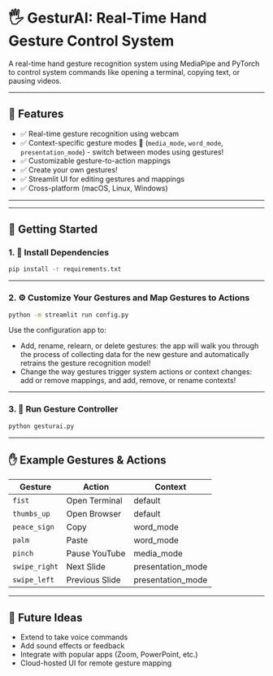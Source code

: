 # 🖐️ GesturAI: Real-Time Hand Gesture Control System

A real-time hand gesture recognition system using MediaPipe and PyTorch to control system commands like opening a terminal, copying text, or pausing videos.

---

## 🔧 Features

- ✅ Real-time gesture recognition using webcam  
- ✅ Context-specific gesture modes 🧠 (`media_mode`, `word_mode`, `presentation_mode`) - switch between modes using gestures!
- ✅ Customizable gesture-to-action mappings  
- ✅ Create your own gestures!  
- ✅ Streamlit UI for editing gestures and mappings  
- ✅ Cross-platform (macOS, Linux, Windows)  

---

<!-- ## 📂 Project Structure

```
GesturAI/
│
├── actions.py              # Maps gestures to system commands
├── collect_data.py         # Collects gesture data via webcam
├── gesture_data.pkl        # (ignored) Collected training data
├── gesture_model.pth       # (ignored) Trained PyTorch model
├── label_map.pkl           # (ignored) Label-to-gesture mapping
├── model.py                # PyTorch MLP model definition
├── run_gesture_control.py  # Main real-time gesture prediction script
├── training.py             # Trains the classifier
├── hand_tracker.py         # MediaPipe-based hand landmark tracking
├── gesture_ui_mapper.py    # Streamlit app for updating gesture mappings
├── gesture_cli_mapper.py   # CLI to update gesture-action mapping
├── gesture_config.json     # Saved gesture-action mappings
├── requirements.txt        # All dependencies
└── README.md               # Project overview
``` -->

---

## 🚀 Getting Started

### 1. 🧰 Install Dependencies

```bash
pip install -r requirements.txt
```

---

### 2. ⚙️ Customize Your Gestures and Map Gestures to Actions

```bash
python -m streamlit run config.py
```

Use the configuration app to:
- Add, rename, relearn, or delete gestures: the app will walk you through the process of collecting data for the new gesture and automatically retrains the gesture recognition model!
- Change the way gestures trigger system actions or context changes: add or remove mappings, and add, remove, or rename contexts!

---

### 3. 🔁 Run Gesture Controller

```bash
python gesturai.py
```

---

## ✋ Example Gestures & Actions

| Gesture         | Action               | Context           |
|------------------|------------------------|--------------------|
| `fist`           | Open Terminal          | default            |
| `thumbs_up`      | Open Browser           | default            |
| `peace_sign`     | Copy                   | word_mode          |
| `palm`           | Paste                  | word_mode          |
| `pinch`          | Pause YouTube          | media_mode         |
| `swipe_right`    | Next Slide             | presentation_mode  |
| `swipe_left`     | Previous Slide         | presentation_mode  |

---

## 📌 Future Ideas

- Extend to take voice commands
- Add sound effects or feedback  
- Integrate with popular apps (Zoom, PowerPoint, etc.)  
- Cloud-hosted UI for remote gesture mapping  
